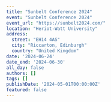 ```yaml
---
title: "Sunbelt Conference 2024"
event: "Sunbelt Conference 2024"
event_url: "https://sunbelt2024.com/"
location: "Heriot-Watt University"
address:
  street: "EH14 4AS"
  city: "Riccarton, Edinburgh"
  country: "United Kingdom"
date: '2024-06-24'
date_end: '2024-06-30'
all_day: false
authors: []
tags: []
publishDate: '2024-05-01T00:00:00Z'
featured: false
---
```

